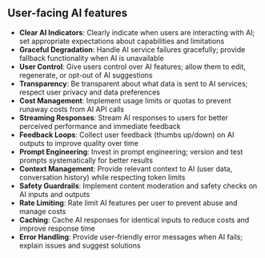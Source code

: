 ## User-facing AI features

- **Clear AI Indicators**: Clearly indicate when users are interacting with AI; set appropriate expectations about capabilities and limitations
- **Graceful Degradation**: Handle AI service failures gracefully; provide fallback functionality when AI is unavailable
- **User Control**: Give users control over AI features; allow them to edit, regenerate, or opt-out of AI suggestions
- **Transparency**: Be transparent about what data is sent to AI services; respect user privacy and data preferences
- **Cost Management**: Implement usage limits or quotas to prevent runaway costs from AI API calls
- **Streaming Responses**: Stream AI responses to users for better perceived performance and immediate feedback
- **Feedback Loops**: Collect user feedback (thumbs up/down) on AI outputs to improve quality over time
- **Prompt Engineering**: Invest in prompt engineering; version and test prompts systematically for better results
- **Context Management**: Provide relevant context to AI (user data, conversation history) while respecting token limits
- **Safety Guardrails**: Implement content moderation and safety checks on AI inputs and outputs
- **Rate Limiting**: Rate limit AI features per user to prevent abuse and manage costs
- **Caching**: Cache AI responses for identical inputs to reduce costs and improve response time
- **Error Handling**: Provide user-friendly error messages when AI fails; explain issues and suggest solutions
